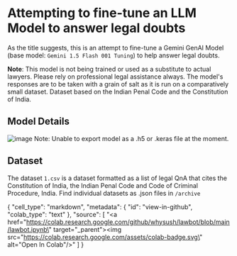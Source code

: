 # Attempting to fine-tune an LLM Model to answer legal doubts
As the title suggests, this is an attempt to fine-tune a Gemini GenAI Model (base model: ```Gemini 1.5 Flash 001 Tuning```) to help answer legal doubts.

**Note**: This model is not being trained or used as a substitute to actual lawyers. Please rely on professional legal assistance always. The model's responses are to be taken with a grain of salt as it is run on a comparatively small dataset. Dataset based on the Indian Penal Code and the Constitution of India.

## Model Details
![image](https://github.com/user-attachments/assets/a44c141c-7649-434b-b25a-06700e02c109)
Note: Unable to export model as a .h5 or .keras file at the moment.

## Dataset
The dataset ```1.csv``` is a dataset formatted as a list of legal QnA that cites the Constitution of India, the Indian Penal Code and Code of Criminal Procedure, India. 
Find individual datasets as .json files in ```/archive```

{
      "cell_type": "markdown",
      "metadata": {
        "id": "view-in-github",
        "colab_type": "text"
      },
      "source": [
        "<a href=\"https://colab.research.google.com/github/whysush/lawbot/blob/main/lawbot.ipynb\" target=\"_parent\"><img src=\"https://colab.research.google.com/assets/colab-badge.svg\" alt=\"Open In Colab\"/></a>"
      ]
    }
